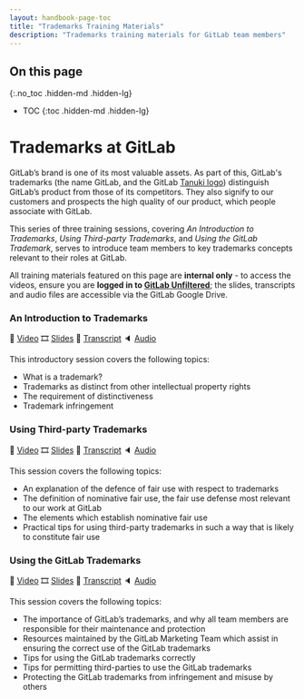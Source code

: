 ```yaml
---
layout: handbook-page-toc
title: "Trademarks Training Materials"
description: "Trademarks training materials for GitLab team members"
---
```


## On this page
{:.no_toc .hidden-md .hidden-lg}

- TOC
{:toc .hidden-md .hidden-lg}


# Trademarks at GitLab
GitLab’s brand is one of its most valuable assets. As part of this, GitLab's trademarks (the name GitLab, and the GitLab [Tanuki logo](https://about.gitlab.com/images/press/logo/png/gitlab-icon-rgb.png)) distinguish GitLab’s product from those of its competitors. They also signify to our customers and prospects the high quality of our product, which people associate with GitLab.

This series of three training sessions, covering _An Introduction to Trademarks_, _Using Third-party Trademarks_, and _Using the GitLab Trademark_, serves to introduce team members to key trademarks concepts relevant to their roles at GitLab.

All training materials featured on this page are **internal only** - to access the videos, ensure you are **logged in to [GitLab Unfiltered](https://www.youtube.com/channel/UCMtZ0sc1HHNtGGWZFDRTh5A)**; the slides, transcripts and audio files are accessible via the GitLab Google Drive. 

### An Introduction to Trademarks
🎥 <a href="https://youtu.be/aXb6AsWtKy0" target="_blank">Video</a> 🎞️ <a href="https://docs.google.com/presentation/d/10iMEUqsLvmbD2gR5IAlvEy04hVCWnep-3lNOXeg3PW0/edit?usp=sharing" target="_blank">Slides</a> 📃 <a href="https://docs.google.com/document/d/1G8Nkp9ywPtrpOPsqBaY4ivW6a69l2m17EEqAiKTdRWQ/edit?usp=sharing" target="_blank">Transcript</a> 🔈 <a href="https://drive.google.com/file/d/1VNI8KZ3T7wYMdlnhUqxWYI3pR52O0t0Y/view?usp=sharing" target="_blank">Audio</a>

This introductory session covers the following topics:
* What is a trademark?
* Trademarks as distinct from other intellectual property rights
* The requirement of distinctiveness
* Trademark infringement

### **Using Third-party Trademarks**
🎥 <a href="https://youtu.be/ZJigY-14vos" target="_blank">Video</a> 🎞️ <a href="https://docs.google.com/presentation/d/1rsBNMFnGTk-NNGKotCQxWy0kmcumU_MQXKncTkX6_tE/edit?usp=sharing" target="_blank">Slides</a> 📃 <a href="https://docs.google.com/document/d/13Qd7FGvUH907lkRWYtQy357PqSbxYyNIM6QSSiaryRs/edit?usp=sharing" target="_blank">Transcript</a> 🔈 <a href="https://drive.google.com/file/d/1YoR1_Zhmt4YtV_aERWdoaVoQWMRC3KXB/view?usp=sharing" target="_blank">Audio</a>

This session covers the following topics:
* An explanation of the defence of fair use with respect to trademarks
* The definition of nominative fair use, the fair use defense most relevant to our work at GitLab
* The elements which establish nominative fair use
* Practical tips for using third-party trademarks in such a way that is likely to constitute fair use

### **Using the GitLab Trademarks**
🎥 <a href="hhttps://youtu.be/McGuMLzzWOM" target="_blank">Video</a> 🎞️ <a href="https://docs.google.com/presentation/d/1D-p0U4RfbV8f5Fwpv71CqDrS9bKJuq6NLt6kV-ZFTDg/edit?usp=sharing" target="_blank">Slides</a> 📃 <a href="https://docs.google.com/document/d/1eb8EO9FIsrvuZD2CQ3G1C117ESUdlkaKLsK57k3QUIQ/edit?usp=sharing" target="_blank">Transcript</a> 🔈 <a href="https://drive.google.com/file/d/1ZgKXjC6Nnnpw04J53O0s3mFDSb4esulK/view?usp=sharing" target="_blank">Audio</a>

This session covers the following topics:
* The importance of GitLab’s trademarks, and why all team members are responsible for their maintenance and protection
* Resources maintained by the GitLab Marketing Team which assist in ensuring the correct use of the GitLab trademarks
* Tips for using the GitLab trademarks correctly
* Tips for permitting third-parties to use the GitLab trademarks
* Protecting the GitLab trademarks from infringement and misuse by others


